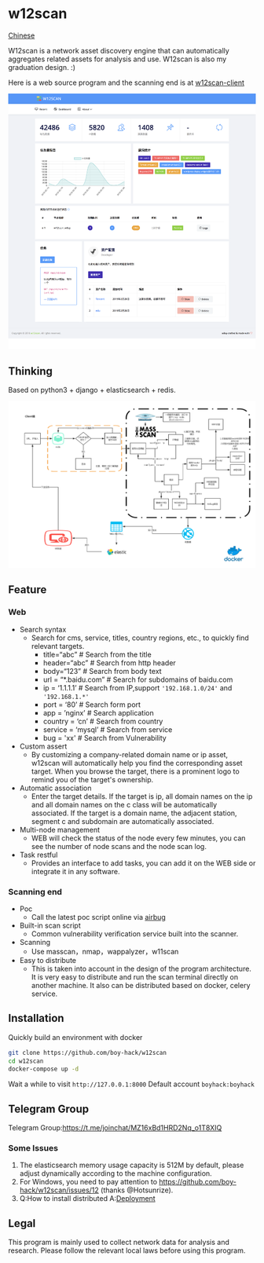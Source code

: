 # w12scan
[Chinese](README-ZH.md)

W12scan is a network asset discovery engine that can automatically aggregates related assets for analysis and use. W12scan is also my graduation design. :)

Here is a web source program and the scanning end is at [w12scan-client](https://github.com/boy-hack/w12scan-client)

[![w12scan](./doc/w12scan-preview.png)](https://x.hacking8.com/content/uploadfile/201902/w12scan-preview-3.mp4)

## Thinking
Based on python3 + django + elasticsearch + redis.

![w12scan](doc/w12scan.jpg)

## Feature

### Web
* Search syntax
    * Search for cms, service, titles, country regions, etc., to quickly find relevant targets.
        - title=“abc” # Search from the title
        - header=“abc” # Search from http header
        - body=“123” # Search from body text
        - url = “*.baidu.com” # Search for subdomains of baidu.com
        - ip = ‘1.1.1.1’ # Search from IP,support `'192.168.1.0/24'` and `'192.168.1.*'`
        - port = ‘80’ # Search form port 
        - app = ’nginx’ # Search application
        - country = ‘cn’ # Search from country
        - service = ‘mysql’ # Search from service
        - bug = 'xx' # Search from Vulnerability
* Custom assert
    * By customizing a company-related domain name or ip asset, w12scan will automatically help you find the corresponding asset target. When you browse the target, there is a prominent logo to remind you of the target's ownership.
* Automatic association
    * Enter the target details. If the target is ip, all domain names on the ip and all domain names on the c class will be automatically associated. If the target is a domain name, the adjacent station, segment c and subdomain are automatically associated.
* Multi-node management
    * WEB will check the status of the node every few minutes, you can see the number of node scans and the node scan log.
* Task restful
    * Provides an interface to add tasks, you can add it on the WEB side or integrate it in any software.

### Scanning end
* Poc
    * Call the latest poc script online via [airbug](https://github.com/boy-hack/airbug)
* Built-in scan script
    * Common vulnerability verification service built into the scanner.
* Scanning
    * Use masscan，nmap，wappalyzer，w11scan
* Easy to distribute
    * This is taken into account in the design of the program architecture. It is very easy to distribute and run the scan terminal directly on another machine. It also can be distributed based on docker, celery service.

## Installation
Quickly build an environment with docker
```bash
git clone https://github.com/boy-hack/w12scan
cd w12scan
docker-compose up -d
```
Wait a while to visit `http://127.0.0.1:8000`
Default account `boyhack:boyhack`
## Telegram Group
Telegram Group:https://t.me/joinchat/MZ16xBd1HRD2Nq_o1T8XIQ
### Some Issues
1. The elasticsearch memory usage capacity is 512M by default, please adjust dynamically according to the machine configuration.
2. For Windows, you need to pay attention to https://github.com/boy-hack/w12scan/issues/12 (thanks @Hotsunrize).  
3. Q:How to install distributed A:[Deployment](./doc/DEPLOYMENT1.md)
## Legal
This program is mainly used to collect network data for analysis and research. Please follow the relevant local laws before using this program.